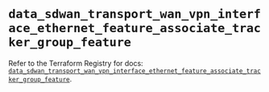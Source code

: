 # `data_sdwan_transport_wan_vpn_interface_ethernet_feature_associate_tracker_group_feature`

Refer to the Terraform Registry for docs: [`data_sdwan_transport_wan_vpn_interface_ethernet_feature_associate_tracker_group_feature`](https://registry.terraform.io/providers/ciscodevnet/sdwan/0.8.0/docs/data-sources/transport_wan_vpn_interface_ethernet_feature_associate_tracker_group_feature).
